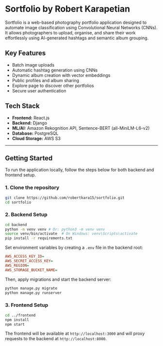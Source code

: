 # Sortfolio by Robert Karapetian

Sortfolio is a web-based photography portfolio application designed to 
automate image classification using Convolutional Neural Networks (CNNs). 
It allows photographers to upload, organise, and share their work effortlessly 
using AI-generated hashtags and semantic album grouping.

## Key Features

- Batch image uploads
- Automatic hashtag generation using CNNs
- Dynamic album creation with vector embeddings
- Public profiles and album sharing
- Explore page to discover other portfolios
- Secure user authentication

## Tech Stack

- **Frontend:** React.js
- **Backend:** Django
- **ML/AI:** Amazon Rekognition API, Sentence-BERT (all-MiniLM-L6-v2)
- **Database:** PostgreSQL
- **Cloud Storage:** AWS S3

---

## Getting Started

To run the application locally, follow the steps below for both backend and frontend setup.

### 1. Clone the repository

```bash
git clone https://github.com/robertkara15/sortfolio.git
cd sortfolio
```
### 2. Backend Setup

```bash
cd backend
python -m venv venv # Or: python3 -m venv venv
source venv/bin/activate  # On Windows: venv\Scripts\activate
pip install -r requirements.txt
```
Set environment variables by creating a `.env` file in the backend root:

```ini
AWS_ACCESS_KEY_ID=
AWS_SECRET_ACCESS_KEY=
AWS_REGION=
AWS_STORAGE_BUCKET_NAME=
```

Then, apply migrations and start the backend server:

```bash
python manage.py migrate
python manage.py runserver
```

### 3. Frontend Setup

```bash
cd ../frontend
npm install
npm start
```

The frontend will be available at `http://localhost:3000` and will proxy requests to the backend at `http://localhost:8000`.









